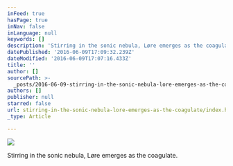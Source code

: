 ```yaml
---
inFeed: true
hasPage: true
inNav: false
inLanguage: null
keywords: []
description: 'Stirring in the sonic nebula, Løre emerges as the coagulate. '
datePublished: '2016-06-09T17:09:32.239Z'
dateModified: '2016-06-09T17:07:16.433Z'
title: ''
author: []
sourcePath: >-
  _posts/2016-06-09-stirring-in-the-sonic-nebula-lore-emerges-as-the-coagulate.md
authors: []
publisher: null
starred: false
url: stirring-in-the-sonic-nebula-lore-emerges-as-the-coagulate/index.html
_type: Article

---
```

![](https://the-grid-user-content.s3-us-west-2.amazonaws.com/11e5ee8d-bfec-4e21-8e11-8d9abfd27885.jpg)

Stirring in the sonic nebula, Løre emerges as the coagulate.